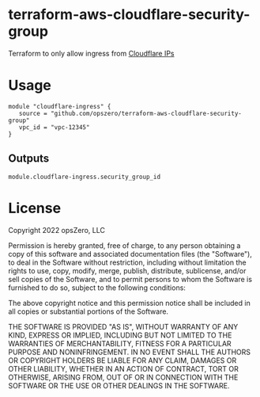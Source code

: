 # terraform-aws-cloudflare-security-group

Terraform to only allow ingress from [Cloudflare IPs](https://www.cloudflare.com/ips/)

# Usage

```
module "cloudflare-ingress" {
   source = "github.com/opszero/terraform-aws-cloudflare-security-group"
   vpc_id = "vpc-12345"
}

```

## Outputs

```
module.cloudflare-ingress.security_group_id
```

# License

Copyright 2022 opsZero, LLC

Permission is hereby granted, free of charge, to any person obtaining a copy of
this software and associated documentation files (the "Software"), to deal in
the Software without restriction, including without limitation the rights to
use, copy, modify, merge, publish, distribute, sublicense, and/or sell copies of
the Software, and to permit persons to whom the Software is furnished to do so,
subject to the following conditions:

The above copyright notice and this permission notice shall be included in all
copies or substantial portions of the Software.

THE SOFTWARE IS PROVIDED "AS IS", WITHOUT WARRANTY OF ANY KIND, EXPRESS OR
IMPLIED, INCLUDING BUT NOT LIMITED TO THE WARRANTIES OF MERCHANTABILITY, FITNESS
FOR A PARTICULAR PURPOSE AND NONINFRINGEMENT. IN NO EVENT SHALL THE AUTHORS OR
COPYRIGHT HOLDERS BE LIABLE FOR ANY CLAIM, DAMAGES OR OTHER LIABILITY, WHETHER
IN AN ACTION OF CONTRACT, TORT OR OTHERWISE, ARISING FROM, OUT OF OR IN
CONNECTION WITH THE SOFTWARE OR THE USE OR OTHER DEALINGS IN THE SOFTWARE.
